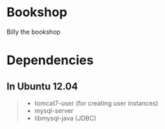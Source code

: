 
Bookshop
========

Billy the bookshop 


Dependencies
========

In Ubuntu 12.04
-------

> * tomcat7-user (for creating user instances)
> * mysql-server
> * libmysql-java (JDBC)

